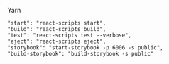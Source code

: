 Yarn

    "start": "react-scripts start",
    "build": "react-scripts build",
    "test": "react-scripts test --verbose",
    "eject": "react-scripts eject",
    "storybook": "start-storybook -p 6006 -s public",
    "build-storybook": "build-storybook -s public"
